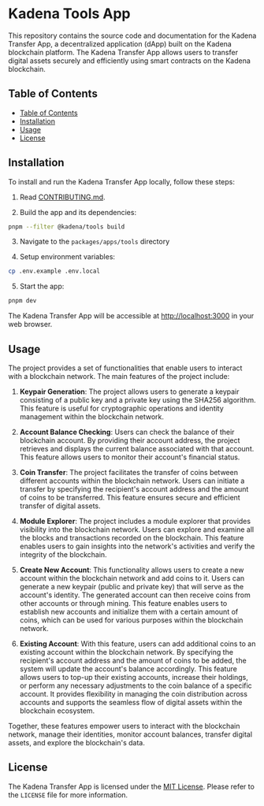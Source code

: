 # Kadena Tools App

This repository contains the source code and documentation for the Kadena
Transfer App, a decentralized application (dApp) built on the Kadena blockchain
platform. The Kadena Transfer App allows users to transfer digital assets
securely and efficiently using smart contracts on the Kadena blockchain.

## Table of Contents

- [Table of Contents][1]
- [Installation][2]
- [Usage][3]
- [License][4]

## Installation

To install and run the Kadena Transfer App locally, follow these steps:

1.  Read [CONTRIBUTING.md][5].

2.  Build the app and its dependencies:

```sh
pnpm --filter @kadena/tools build
```

3.  Navigate to the `packages/apps/tools` directory

4.  Setup environment variables:

```sh
cp .env.example .env.local
```

5.  Start the app:

```sh
pnpm dev
```

The Kadena Transfer App will be accessible at [http://localhost:3000][6] in your
web browser.

## Usage

The project provides a set of functionalities that enable users to interact with
a blockchain network. The main features of the project include:

1.  **Keypair Generation**: The project allows users to generate a keypair
    consisting of a public key and a private key using the SHA256 algorithm.
    This feature is useful for cryptographic operations and identity management
    within the blockchain network.

2.  **Account Balance Checking**: Users can check the balance of their
    blockchain account. By providing their account address, the project
    retrieves and displays the current balance associated with that account.
    This feature allows users to monitor their account's financial status.

3.  **Coin Transfer**: The project facilitates the transfer of coins between
    different accounts within the blockchain network. Users can initiate a
    transfer by specifying the recipient's account address and the amount of
    coins to be transferred. This feature ensures secure and efficient transfer
    of digital assets.

4.  **Module Explorer**: The project includes a module explorer that provides
    visibility into the blockchain network. Users can explore and examine all
    the blocks and transactions recorded on the blockchain. This feature enables
    users to gain insights into the network's activities and verify the
    integrity of the blockchain.

5.  **Create New Account**: This functionality allows users to create a new
    account within the blockchain network and add coins to it. Users can
    generate a new keypair (public and private key) that will serve as the
    account's identity. The generated account can then receive coins from other
    accounts or through mining. This feature enables users to establish new
    accounts and initialize them with a certain amount of coins, which can be
    used for various purposes within the blockchain network.

6.  **Existing Account**: With this feature, users can add additional coins to
    an existing account within the blockchain network. By specifying the
    recipient's account address and the amount of coins to be added, the system
    will update the account's balance accordingly. This feature allows users to
    top-up their existing accounts, increase their holdings, or perform any
    necessary adjustments to the coin balance of a specific account. It provides
    flexibility in managing the coin distribution across accounts and supports
    the seamless flow of digital assets within the blockchain ecosystem.

Together, these features empower users to interact with the blockchain network,
manage their identities, monitor account balances, transfer digital assets, and
explore the blockchain's data.

## License

The Kadena Transfer App is licensed under the [MIT License][7]. Please refer to
the `LICENSE` file for more information.

[1]: #table-of-contents
[2]: #installation
[3]: #usage
[4]: #license
[5]: ../../../CONTRIBUTING.md
[6]: http://localhost:3000
[7]:
  https://github.com/kadena-community/kadena.js/blob/kadena-transfer/packages/apps/tools/LICENSE
